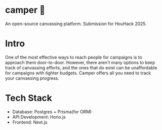 # camper 🚙
An open-source canvassing platform. Submission for HouHack 2025.

# Intro
One of the most effective ways to reach people for campaigns is to approach them door-to-door. However, there aren't many options to keep track of canvassing efforts, and the ones that do exist can be unaffordable for campaigns with tighter budgets. Camper offers all you need to track your canvassing progress.

# Tech Stack
- Database: Postgres + Prisma(for ORM)
- API Development: Hono.js
- Frontend: Next.js
